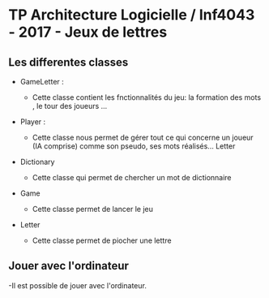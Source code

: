 # TP Architecture Logicielle / Inf4043 - 2017 - Jeux de lettres

## Les differentes classes

- GameLetter :

   - Cette classe contient les fnctionnalités du jeu: la formation des mots , le tour des joueurs ...

- Player :

   - Cette classe nous permet de gérer tout ce qui concerne un joueur (IA comprise) comme son pseudo, ses mots réalisés...
     Letter
 
- Dictionary
  - Cette classe qui permet de chercher un mot de dictionnaire

- Game
  - Cette classe permet de lancer le jeu
  
 - Letter
   - Cette classe permet de piocher une lettre
  

## Jouer avec l'ordinateur

-Il est possible de jouer avec l'ordinateur.

